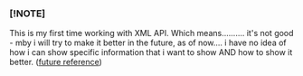### [!NOTE]
This is my first time working with XML API.
Which means.......... it's not good - mby i will try to make it better in the future, as of now.... i have no idea of how i can show specific information that i want to show AND how to show it better.
([future reference](https://dev.to/nicfoxds/how-to-get-data-from-an-api-process-xml-in-python-4c1))
